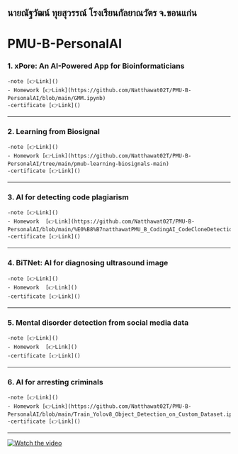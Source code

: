 ## นายณัฐวัฒน์ ทุยสุวรรณ์ โรงเรียนกัลยาณวัตร จ.ขอนแก่น
# PMU-B-PersonalAI
### 1. xPore: An AI-Powered App for Bioinformaticians 
    -note [👉Link]()
    - Homework [👉Link](https://github.com/Natthawat02T/PMU-B-PersonalAI/blob/main/GMM.ipynb)
    -certificate [👉Link]()
---
### 2. Learning from Biosignal  
    -note [👉Link]()
    - Homework [👉Link](https://github.com/Natthawat02T/PMU-B-PersonalAI/tree/main/pmub-learning-biosignals-main)
    -certificate [👉Link]()
---
### 3. AI for detecting code plagiarism 
    -note [👉Link]()
    - Homework  [👉Link](https://github.com/Natthawat02T/PMU-B-PersonalAI/blob/main/%E0%B8%B7natthawatPMU_B_CodingAI_CodeCloneDetection_Workshop.ipynb)
    -certificate [👉Link]()
---
### 4. BiTNet: AI for diagnosing ultrasound image 
    -note [👉Link]()
    - Homework  [👉Link]()
    -certificate [👉Link]()
---
### 5. Mental disorder detection from social media data 
    -note [👉Link]()
    - Homework  [👉Link]()
    -certificate [👉Link]()
---
### 6. AI for arresting criminals  
    -note [👉Link]()
    - Homework [👉Link](https://github.com/Natthawat02T/PMU-B-PersonalAI/blob/main/Train_Yolov8_Object_Detection_on_Custom_Dataset.ipynb)
    -certificate [👉Link]()
---
[![Watch the video](https://img5.pic.in.th/file/secure-sv1/-19a2050190d265603.png)](https://www.youtube.com/watch?v=Ivg7J1hbY5Q)
